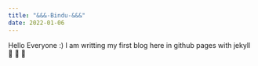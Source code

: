 ```yaml
---
title: "&&&-Bindu-&&&"
date: 2022-01-06
---
```


Hello Everyone :)
I am writting my first blog here in github pages with jekyll :tada: :tada: :tada:


